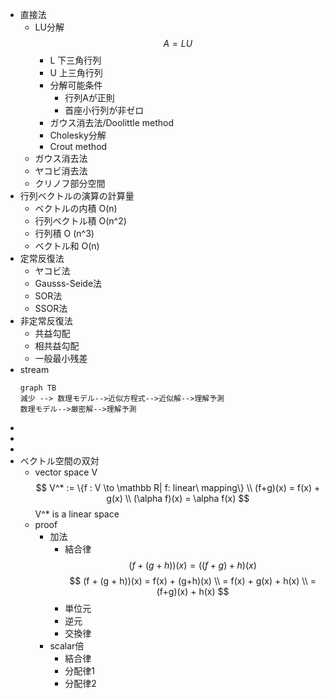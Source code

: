 - 直接法
	- LU分解
		$$ A = LU $$
		- L 下三角行列
		- U 上三角行列
		- 分解可能条件
			- 行列Aが正則
			- 首座小行列が非ゼロ
		- ガウス消去法/Doolittle method
		- Cholesky分解
		- Crout method
	- ガウス消去法
	- ヤコビ消去法
	- クリノフ部分空間
- 行列ベクトルの演算の計算量
	- ベクトルの内積 O(n)
	- 行列ベクトル積 O(n^2)
	- 行列積 O (n^3)
	- ベクトル和 O(n)
- 定常反復法
	- ヤコビ法
	- Gausss-Seide法
	- SOR法
	- SSOR法
- 非定常反復法
	- 共益勾配
	- 相共益勾配
	- 一般最小残差
- stream
	```mermaid
	graph TB
	減少 --> 数理モデル-->近似方程式-->近似解-->理解予測
	数理モデル-->厳密解-->理解予測
	```
- 
- 
- 
- ベクトル空間の双対
    - vector space V
    $$ V^* := \{f : V \to \mathbb R| f: linear\ mapping\} \\ (f+g)(x) = f(x) + g(x) \\ (\alpha f)(x) = \alpha f(x) $$
    V^* is a linear space
    - proof
        - 加法
            - 結合律
                $$ (f + (g + h))(x) = ((f + g) + h)(x) $$
                $$ (f + (g + h))(x) = f(x) + (g+h)(x) \\ = f(x) + g(x) + h(x) \\ = (f+g)(x) + h(x) $$
            - 単位元
            - 逆元
            - 交換律
        - scalar倍
            - 結合律
            - 分配律1
            - 分配律2